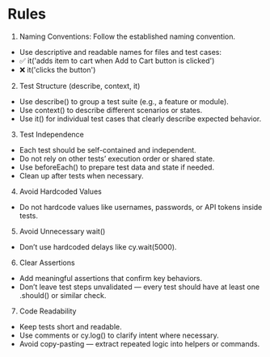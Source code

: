 # Rules

1. Naming Conventions: Follow the established naming convention.

- Use descriptive and readable names for files and test cases:
- ✅ it('adds item to cart when Add to Cart button is clicked')
- ❌ it('clicks the button')

2. Test Structure (describe, context, it)

- Use describe() to group a test suite (e.g., a feature or module).
- Use context() to describe different scenarios or states.
- Use it() for individual test cases that clearly describe expected behavior.

3. Test Independence

- Each test should be self-contained and independent.
- Do not rely on other tests’ execution order or shared state.
- Use beforeEach() to prepare test data and state if needed.
- Clean up after tests when necessary.

4. Avoid Hardcoded Values

- Do not hardcode values like usernames, passwords, or API tokens inside tests.

5. Avoid Unnecessary wait()

- Don’t use hardcoded delays like cy.wait(5000).

6. Clear Assertions

- Add meaningful assertions that confirm key behaviors.
- Don’t leave test steps unvalidated — every test should have at least one .should() or similar check.

7. Code Readability

- Keep tests short and readable.
- Use comments or cy.log() to clarify intent where necessary.
- Avoid copy-pasting — extract repeated logic into helpers or commands.
